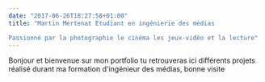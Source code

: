 ```yaml
---
date: "2017-06-26T18:27:58+01:00"
title: "Martin Mertenat Étudiant en ingénierie des médias

Passionné par la photographie le cinéma les jeux-vidéo et la lecture"
---
```


Bonjour et bienvenue sur mon portfolio tu retrouveras ici différents projets réalisé durant ma formation d'ingénieur des médias, bonne visite